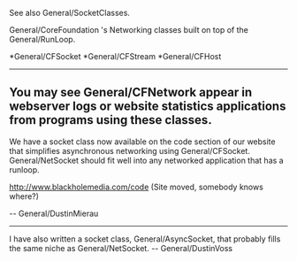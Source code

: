 

See also General/SocketClasses.

General/CoreFoundation 's Networking classes built on top of the General/RunLoop. 


*General/CFSocket
*General/CFStream
*General/CFHost


----
You may see General/CFNetwork appear in webserver logs or website statistics applications from programs using these classes.
----

We have a socket class now available on the code section of our website that simplifies asynchronous networking using General/CFSocket. General/NetSocket should fit well into any networked application that has a runloop.

http://www.blackholemedia.com/code (Site moved, somebody knows where?)

-- General/DustinMierau

----

I have also written a socket class, General/AsyncSocket, that probably fills the same niche as General/NetSocket. -- General/DustinVoss